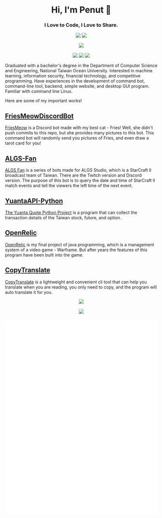 <h1 align="center">Hi, I'm Penut 👋</h1>
<h3 align="center">I Love to Code, I Love to Share.</h3>

<div align="center">

![](https://img.shields.io/github/followers/penut85420?style=for-the-badge&logo=github)
![](https://img.shields.io/github/stars/penut85420?style=for-the-badge&logo=github)
  
![](https://img.shields.io/static/v1?label=Love&message=Coding&color=violet&style=for-the-badge&logo=visual-studio-code)
  
[![](https://img.shields.io/static/v1?label=My&message=Blogger&color=green&style=flat-square&logo=wordpress)](https://penut.ddns.net/)
[![](https://img.shields.io/static/v1?label=My&message=Twitter&color=5DA9DD&style=flat-square&logo=twitter&logoColor=white)](https://twitter.com/Da_OppaiLoli)
[![](https://img.shields.io/static/v1?label=Discord&message=PenutChen%232135&color=5865F2&style=flat-square&logo=discord&logoColor=white)](https://discord.gg/HyQEypc)

</div>
  
Graduated with a bachelor's degree in the Department of Computer Science and Engineering, National Taiwan Ocean University. Interested in machine learning, information security, financial technology, and competitive programming. Have experiences in the development of command bot, command-line tool, backend, simple website, and desktop GUI program. Familiar with command line Linux.

Here are some of my important works!

## [FriesMeowDiscordBot](https://github.com/penut85420/FriesMeowDiscordBot)
[FriesMeow](https://github.com/penut85420/FriesMeowDiscordBot) is a Discord bot made with my best cat - Fries! Well, she didn't push commits to this repo, but she provides many pictures to this bot. This command bot will randomly send you pictures of Fries, and even draw a tarot card for you!

## [ALGS-Fan](https://github.com/penut85420/ALGS-Fan)
[ALGS Fan](https://github.com/penut85420/ALGS-Fan) is a series of bots made for ALGS Studio, which is a StarCraft II broadcast team of Taiwan. There are the Twitch version and Discord version. The purpose of this bot is to query the date and time of StarCraft II match events and tell the viewers the left time of the next event.

## [YuantaAPI-Python](https://github.com/penut85420/YuantaAPI-Python)
[The Yuanta Quote Python Project](https://github.com/penut85420/YuantaAPI-Python) is a program that can collect the transaction details of the Taiwan stock, future, and option.

## [OpenRelic](https://github.com/penut85420/OpenRelic)
[OpenRelic](https://github.com/penut85420/OpenRelic) is my final project of java programming, which is a management system of a video game - Warframe. But after years the features of this program have been built into the game.

## [CopyTranslate](https://github.com/penut85420/CopyTranslate)
[CopyTranslate](https://github.com/penut85420/CopyTranslate) is a lightweight and convenient cli tool that can help you translate when you are reading, you only need to copy, and the program will auto translate it for you.

<div align="center">

![](https://github-readme-stats.vercel.app/api?username=penut85420&show_icons=true&count_private=true&theme=onedark)

![](https://github-readme-stats.vercel.app/api/top-langs?username=penut85420&layout=compact&theme=onedark&hide=javascript,html&langs_count=8)
  
<!-- ![](https://github-readme-stats.vercel.app/api/wakatime?username=penut85420) -->
<!-- ![](https://github-profile-summary-cards.vercel.app/api/cards/repos-per-language?username=penut85420&theme=monokai) -->
<!-- ![](https://github-profile-summary-cards.vercel.app/api/cards/stats?username=penut85420&theme=monokai) -->
![Metrics](https://raw.githubusercontent.com/penut85420/penut85420/main/github-metrics.svg)  

</div>

